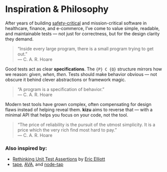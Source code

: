 # Inspiration & Philosophy

After years of building [safety-critical](https://en.wikipedia.org/wiki/Safety-critical_system) and mission-critical software in healthcare, finance, and e-commerce, I’ve come to value simple, readable, and maintainable tests — not just for correctness, but for the design clarity they demand.

> “Inside every large program, there is a small program trying to get out.”  
> — C. A. R. Hoare

Good tests act as clear **specifications**. The `{P} C {Q}` structure mirrors how we reason: _given_, _when_, _then_. Tests should make behavior obvious — not obscure it behind clever abstractions or framework magic.

> “A program is a specification of behavior.”  
> — C. A. R. Hoare

Modern test tools have grown complex, often compensating for design flaws instead of helping reveal them. **kizu** aims to reverse that — with a minimal API that helps you focus on your code, not the tool.

> “The price of reliability is the pursuit of the utmost simplicity. It is a price which the very rich find most hard to pay.”  
> — C. A. R. Hoare

### Also inspired by:

- [Rethinking Unit Test Assertions](https://medium.com/javascript-scene/rethinking-unit-test-assertions-55f59358253f) by [Eric Elliott](https://medium.com/@_ericelliott)
- [tape](https://github.com/substack/tape), [AVA](https://github.com/avajs/ava), and [node-tap](https://github.com/tapjs/node-tap)